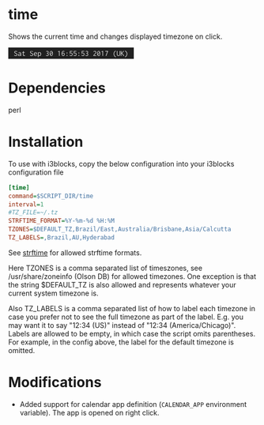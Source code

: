 # time

Shows the current time and changes displayed timezone on click.

![](time.png)

# Dependencies

perl

# Installation

To use with i3blocks, copy the below configuration into your i3blocks configuration file

```INI
[time]
command=$SCRIPT_DIR/time
interval=1
#TZ_FILE=~/.tz
STRFTIME_FORMAT=%Y-%m-%d %H:%M
TZONES=$DEFAULT_TZ,Brazil/East,Australia/Brisbane,Asia/Calcutta
TZ_LABELS=,Brazil,AU,Hyderabad
```

See [strftime](https://linux.die.net/man/3/strftime) for allowed strftime formats.

Here TZONES is a comma separated list of timeszones, see /usr/share/zoneinfo (Olson DB)
for allowed timezones. One exception is that the string $DEFAULT_TZ
is also allowed and represents whatever your current system timezone is.

Also TZ_LABELS is a comma separated list of how to label each timezone in case you prefer
not to see the full timezone as part of the label.
E.g. you may want it to say "12:34 (US)" instead of "12:34 (America/Chicago)".
Labels are allowed to be empty,
in which case the script omits parentheses.
For example, in the config above, the label for the default timezone is omitted.

# Modifications

- Added support for calendar app definition (`CALENDAR_APP` environment variable). The app is opened on right click.